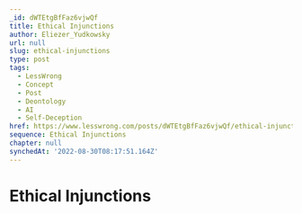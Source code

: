 ```yaml
---
_id: dWTEtgBfFaz6vjwQf
title: Ethical Injunctions
author: Eliezer_Yudkowsky
url: null
slug: ethical-injunctions
type: post
tags:
  - LessWrong
  - Concept
  - Post
  - Deontology
  - AI
  - Self-Deception
href: https://www.lesswrong.com/posts/dWTEtgBfFaz6vjwQf/ethical-injunctions
sequence: Ethical Injunctions
chapter: null
synchedAt: '2022-08-30T08:17:51.164Z'
---
```

# Ethical Injunctions

